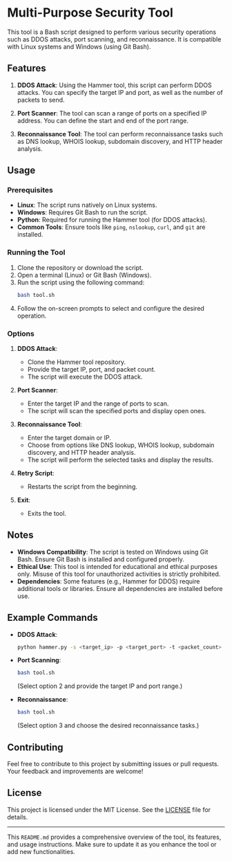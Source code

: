 # Multi-Purpose Security Tool

This tool is a Bash script designed to perform various security operations such as DDOS attacks, port scanning, and reconnaissance. It is compatible with Linux systems and Windows (using Git Bash).

## Features

1. **DDOS Attack**: Using the Hammer tool, this script can perform DDOS attacks. You can specify the target IP and port, as well as the number of packets to send.

2. **Port Scanner**: The tool can scan a range of ports on a specified IP address. You can define the start and end of the port range.

3. **Reconnaissance Tool**: The tool can perform reconnaissance tasks such as DNS lookup, WHOIS lookup, subdomain discovery, and HTTP header analysis.

## Usage

### Prerequisites
- **Linux**: The script runs natively on Linux systems.
- **Windows**: Requires Git Bash to run the script.
- **Python**: Required for running the Hammer tool (for DDOS attacks).
- **Common Tools**: Ensure tools like `ping`, `nslookup`, `curl`, and `git` are installed.

### Running the Tool
1. Clone the repository or download the script.
2. Open a terminal (Linux) or Git Bash (Windows).
3. Run the script using the following command:
   ```bash
   bash tool.sh
   ```
4. Follow the on-screen prompts to select and configure the desired operation.

### Options
1. **DDOS Attack**:
   - Clone the Hammer tool repository.
   - Provide the target IP, port, and packet count.
   - The script will execute the DDOS attack.

2. **Port Scanner**:
   - Enter the target IP and the range of ports to scan.
   - The script will scan the specified ports and display open ones.

3. **Reconnaissance Tool**:
   - Enter the target domain or IP.
   - Choose from options like DNS lookup, WHOIS lookup, subdomain discovery, and HTTP header analysis.
   - The script will perform the selected tasks and display the results.

4. **Retry Script**:
   - Restarts the script from the beginning.

5. **Exit**:
   - Exits the tool.

## Notes
- **Windows Compatibility**: The script is tested on Windows using Git Bash. Ensure Git Bash is installed and configured properly.
- **Ethical Use**: This tool is intended for educational and ethical purposes only. Misuse of this tool for unauthorized activities is strictly prohibited.
- **Dependencies**: Some features (e.g., Hammer for DDOS) require additional tools or libraries. Ensure all dependencies are installed before use.

## Example Commands
- **DDOS Attack**:
  ```bash
  python hammer.py -s <target_ip> -p <target_port> -t <packet_count>
  ```
- **Port Scanning**:
  ```bash
  bash tool.sh
  ```
  (Select option 2 and provide the target IP and port range.)

- **Reconnaissance**:
  ```bash
  bash tool.sh
  ```
  (Select option 3 and choose the desired reconnaissance tasks.)

## Contributing
Feel free to contribute to this project by submitting issues or pull requests. Your feedback and improvements are welcome!

## License
This project is licensed under the MIT License. See the [LICENSE](LICENSE) file for details.

---

This `README.md` provides a comprehensive overview of the tool, its features, and usage instructions. Make sure to update it as you enhance the tool or add new functionalities.